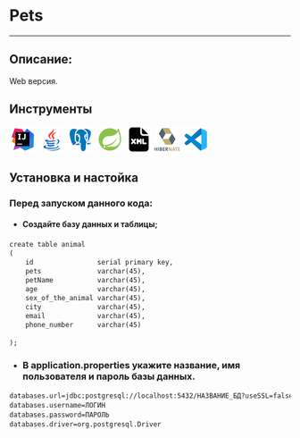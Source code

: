 # Pets
___

## Описание:
Web версия.


 ## __Инструменты__

[![IntelliJ IDEA](https://github.com/Alexey7721/product-and-reviews/raw/master/icons/intellij-idea-48.png)](https://www.jetbrains.com/idea/)
[![Java](https://github.com/Alexey7721/product-and-reviews/raw/master/icons/java-coffee-cup-48.png)](https://www.java.com/ru/)
[![PostgreSQL](https://github.com/Alexey7721/product-and-reviews/raw/master/icons/pgSQL.png)](https://www.postgresql.org/)
[![Spring](https://github.com/Alexey7721/product-and-reviews/raw/master/icons/spring-48.png)](https://spring.io/)
[![XML](https://github.com/Alexey7721/product-and-reviews/raw/master/icons/xml-48.png)](https://www.xml.com/)
[![Hibenate](https://github.com/Alexey7721/product-and-reviews/raw/master/icons/hibernate-1.png)](https://hibernate.org/)
[![Visual studio code](https://github.com/Alexey7721/product-and-reviews/raw/master/icons/visual-studio-code-2019-48.png)](https://code.visualstudio.com/)
<br> 


## __Установка и настойка__
### Перед запуском данного кода:
- #### Создайте базу данных и таблицы;


```postgresql
create table animal
(
    id                serial primary key,
    pets              varchar(45),
    petName           varchar(45),
    age               varchar(45),
    sex_of_the_animal varchar(45),
    city              varchar(45),
    email             varchar(45),
    phone_number      varchar(45)

);
```

- ### В application.properties укажите название, имя пользователя и пароль базы данных.
```xml
databases.url=jdbc:postgresql://localhost:5432/НАЗВАНИЕ_БД?useSSL=false&amp;serverTimezone=UTC
databases.username=ЛОГИН
databases.password=ПАРОЛЬ
databases.driver=org.postgresql.Driver
```
